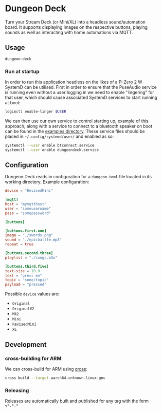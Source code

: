 # Dungeon Deck

Turn your Stream Deck (or Mini/XL) into a headless sound/automation board. It
supports displaying images on the respective buttons, playing sounds as well as
interacting with home automations via MQTT.

## Usage

```sh
dungeon-deck
```

### Run at startup

In order to run this application headless on the likes of a
[Pi Zero 2 W](https://www.raspberrypi.com/products/raspberry-pi-zero-2-w/)
SystemD can be utilised. First in order to ensure that the PuseAudio service is
running even without a user logging in we need to enable "lingering" for that
user, which should cause associated SystemD services to start running at boot:

```sh
loginctl enable-linger $USER
```

We can then use our own service to control starting up, example of this
approach, along with a service to connect to a bluetooth speaker on boot can be
found in the [examples directory](./examples/). These service files should be
placed in `~/.config/systemd/user/` and enabled as so:

```sh
systemctl --user enable btconnect.service
systemctl --user enable dungeondeck.service
```

## Configuration

Dungeon Deck reads in configuration for a `dungeon.toml` file located in its
working directory. Example configuration:

```toml
device = "RevisedMini"

[mqtt]
host = "mymqtthost"
user = "someusername"
pass = "somepassword"

[buttons]

[buttons.first.one]
image = "./swords.png"
sound = "./epicbattle.mp3"
repeat = true

[buttons.second.three]
playlist = "./songs.m3u"

[buttons.third.five]
text-size = 10.0
text = "press me"
topic = "some/topic"
payload = "pressed"
```

Possible `device` values are:

- `Original`
- `OriginalV2`
- `Mk2`
- `Mini`
- `RevisedMini`
- `XL`

## Development

### cross-building for ARM

We can cross-build for ARM using [cross](https://github.com/cross-rs/cross):

```sh
cross build --target aarch64-unknown-linux-gnu
```

### Releasing

Releases are automatically built and published for any tag with the form
`v*.*.*`
